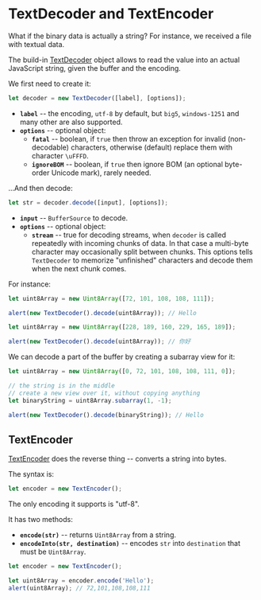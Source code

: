 # TextDecoder and TextEncoder

What if the binary data is actually a string? For instance, we received a file with textual data.

The build-in [TextDecoder](https://encoding.spec.whatwg.org/#interface-textdecoder) object allows to read the value into an actual JavaScript string, given the buffer and the encoding.

We first need to create it:

```js
let decoder = new TextDecoder([label], [options]);
```

-   **`label`** -- the encoding, `utf-8` by default, but `big5`, `windows-1251` and many other are also supported.
-   **`options`** -- optional object:
    -   **`fatal`** -- boolean, if `true` then throw an exception for invalid (non-decodable) characters, otherwise (default) replace them with character `\uFFFD`.
    -   **`ignoreBOM`** -- boolean, if `true` then ignore BOM (an optional byte-order Unicode mark), rarely needed.

...And then decode:

```js
let str = decoder.decode([input], [options]);
```

-   **`input`** -- `BufferSource` to decode.
-   **`options`** -- optional object:
    -   **`stream`** -- true for decoding streams, when `decoder` is called repeatedly with incoming chunks of data. In that case a multi-byte character may occasionally split between chunks. This options tells `TextDecoder` to memorize "unfinished" characters and decode them when the next chunk comes.

For instance:

```js run
let uint8Array = new Uint8Array([72, 101, 108, 108, 111]);

alert(new TextDecoder().decode(uint8Array)); // Hello
```

```js run
let uint8Array = new Uint8Array([228, 189, 160, 229, 165, 189]);

alert(new TextDecoder().decode(uint8Array)); // 你好
```

We can decode a part of the buffer by creating a subarray view for it:

```js run
let uint8Array = new Uint8Array([0, 72, 101, 108, 108, 111, 0]);

// the string is in the middle
// create a new view over it, without copying anything
let binaryString = uint8Array.subarray(1, -1);

alert(new TextDecoder().decode(binaryString)); // Hello
```

## TextEncoder

[TextEncoder](https://encoding.spec.whatwg.org/#interface-textencoder) does the reverse thing -- converts a string into bytes.

The syntax is:

```js
let encoder = new TextEncoder();
```

The only encoding it supports is "utf-8".

It has two methods:

-   **`encode(str)`** -- returns `Uint8Array` from a string.
-   **`encodeInto(str, destination)`** -- encodes `str` into `destination` that must be `Uint8Array`.

```js run
let encoder = new TextEncoder();

let uint8Array = encoder.encode('Hello');
alert(uint8Array); // 72,101,108,108,111
```
